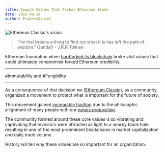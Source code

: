 ```yaml
---
title: Couple Values That Forked Ethereum Broke
date: 2016-08-10
author: ProphetDaniel
---
```


![Ethereum Classic's vision](http://i.imgur.com/ZUUnHcH.png "Gandalf at Ethereum Classic")
> "He that breaks a thing to find out what it is has left the path of wisdom."
Gandalf - J.R.R Tolkien

Ethereum foundation when [hardforked its blockchain](http://qz.com/730004/everything-you-need-to-know-about-the-ethereum-hard-fork/) broke vital values that could ultimately compromise forked Ethereum credibility.

___________________________
#Immutability and #Fungibility
___________________________

As a consequence of that decision we ([Ethereum Classic](https://ethereumclassic.org)), as a community, organized a movement to protect what is important for the future of society.

This movement gained [increadible traction](http://www.livebitcoinnews.com/ethereum-classic-overtakes-ripple-and-steem/) due to the philosophic allignment of many people with our [values proposition](https://github.com/ethereumclassic/README/issues/33).

The community formed around these core values is so vibrating and captivating that investors were attracted as light to a nearby black hole resulting in one of the most proeminent blockchains in market capitalization and daily trade volume.

History will tell why these values are so important for an organization.